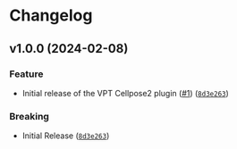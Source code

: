 # Changelog

<!--next-version-placeholder-->

## v1.0.0 (2024-02-08)

### Feature

* Initial release of the VPT Cellpose2 plugin ([#1](https://github.com/Vizgen/vpt-plugin-cellpose2/issues/1)) ([`8d3e263`](https://github.com/Vizgen/vpt-plugin-cellpose2/commit/8d3e2635154275fd9c820c8a2376b4933512a150))

### Breaking

* Initial Release ([`8d3e263`](https://github.com/Vizgen/vpt-plugin-cellpose2/commit/8d3e2635154275fd9c820c8a2376b4933512a150))
